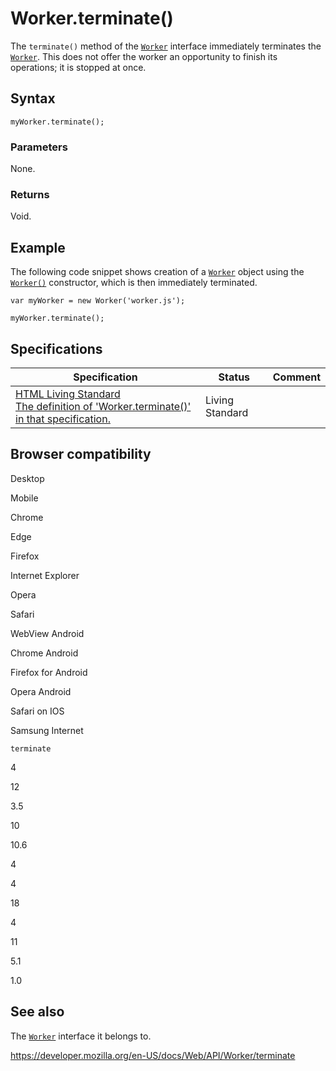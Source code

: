 Worker.terminate()
==================

The `terminate()` method of the [`Worker`](../worker) interface immediately terminates the [`Worker`](../worker). This does not offer the worker an opportunity to finish its operations; it is stopped at once.

Syntax
------

    myWorker.terminate();

### Parameters

None.

### Returns

Void.

Example
-------

The following code snippet shows creation of a [`Worker`](../worker) object using the [`Worker()`](worker) constructor, which is then immediately terminated.

    var myWorker = new Worker('worker.js');

    myWorker.terminate();

Specifications
--------------

<table><thead><tr class="header"><th>Specification</th><th>Status</th><th>Comment</th></tr></thead><tbody><tr class="odd"><td><a href="https://html.spec.whatwg.org/multipage/#dom-worker-terminate">HTML Living Standard<br />
<span class="small">The definition of 'Worker.terminate()' in that specification.</span></a></td><td><span class="spec-living">Living Standard</span></td><td></td></tr></tbody></table>

Browser compatibility
---------------------

Desktop

Mobile

Chrome

Edge

Firefox

Internet Explorer

Opera

Safari

WebView Android

Chrome Android

Firefox for Android

Opera Android

Safari on IOS

Samsung Internet

`terminate`

4

12

3.5

10

10.6

4

4

18

4

11

5.1

1.0

See also
--------

The [`Worker`](../worker) interface it belongs to.

<a href="https://developer.mozilla.org/en-US/docs/Web/API/Worker/terminate" class="_attribution-link">https://developer.mozilla.org/en-US/docs/Web/API/Worker/terminate</a>
